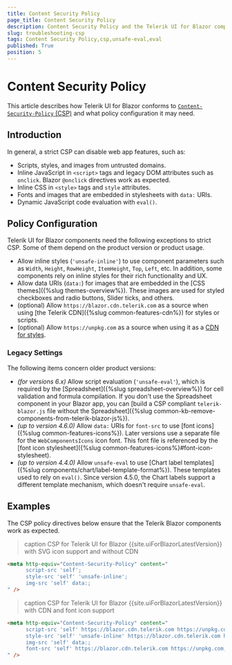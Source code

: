 ```yaml
---
title: Content Security Policy
page_title: Content Security Policy
description: Content Security Policy and the Telerik UI for Blazor components suite.
slug: troubleshooting-csp
tags: Content Security Policy,csp,unsafe-eval,eval
published: True
position: 5
---
```


# Content Security Policy

This article describes how Telerik UI for Blazor conforms to [`Content-Security-Policy` (CSP)](https://developer.mozilla.org/en-US/docs/Web/HTTP/Headers/Content-Security-Policy) and what policy configuration it may need.

## Introduction

In general, a strict CSP can disable web app features, such as:

* Scripts, styles, and images from untrusted domains.
* Inline JavaScript in `<script>` tags and legacy DOM attributes such as `onclick`. Blazor `@onclick` directives work as expected.
* Inline CSS in `<style>` tags and `style` attributes. 
* Fonts and images that are embedded in stylesheets with `data:` URIs.
* Dynamic JavaScript code evaluation with `eval()`.

## Policy Configuration

Telerik UI for Blazor components need the following exceptions to strict CSP. Some of them depend on the product version or product usage.

* Allow inline styles (`'unsafe-inline'`) to use component parameters such as `Width`, `Height`, `RowHeight`, `ItemHeight`, `Top`, `Left`, etc. In addition, some components rely on inline styles for their rich functionality and UX.
* Allow data URIs (`data:`) for images that are embedded in the [CSS themes]({%slug themes-overview%}). These images are used for styled checkboxes and radio buttons, Slider ticks, and others.
* (optional) Allow `https://blazor.cdn.telerik.com` as a source when using [the Telerik CDN]({%slug common-features-cdn%}) for styles or scripts.
* (optional) Allow `https://unpkg.com` as a source when using it as a <a href="https://www.telerik.com/design-system/docs/themes/get-started/introduction/#available-themes" target="_blank">CDN for styles</a>.

### Legacy Settings

The following items concern older product versions:

* *(for versions 6.x)* Allow script evaluation (`'unsafe-eval'`), which is required by the [Spreadsheet]({%slug spreadsheet-overview%}) for cell validation and formula compilation. If you don't use the Spreadsheet component in your Blazor app, you can [build a CSP compliant `telerik-blazor.js` file without the Spreadsheet]({%slug common-kb-remove-components-from-telerik-blazor-js%}).
* *(up to version 4.6.0)* Allow `data:` URIs for `font-src` to use [font icons]({%slug common-features-icons%}). Later versions use a separate file for the `WebComponentsIcons` icon font. This font file is referenced by the [font icon stylesheet]({%slug common-features-icons%}#font-icon-stylesheet).
* *(up to version 4.4.0)* Allow `unsafe-eval` to use [Chart label templates]({%slug components/chart/label-template-format%}). These templates used to rely on `eval()`. Since version 4.5.0, the Chart labels support a different template mechanism, which doesn't require `unsafe-eval`.

## Examples

The CSP policy directives below ensure that the Telerik Blazor components work as expected.

>caption CSP for Telerik UI for Blazor {{site.uiForBlazorLatestVersion}} with SVG icon support and without CDN 

<div class="skip-repl"></div>

````HTML
<meta http-equiv="Content-Security-Policy" content="
      script-src 'self';
      style-src 'self' 'unsafe-inline';
      img-src 'self' data:;
" />
````

>caption CSP for Telerik UI for Blazor {{site.uiForBlazorLatestVersion}} with CDN and font icon support

<div class="skip-repl"></div>

````HTML
<meta http-equiv="Content-Security-Policy" content="
      script-src 'self' https://blazor.cdn.telerik.com https://unpkg.com;
      style-src 'self' 'unsafe-inline' https://blazor.cdn.telerik.com https://unpkg.com;
      img-src 'self' data:;
      font-src 'self' https://blazor.cdn.telerik.com https://unpkg.com;
" />
````
